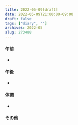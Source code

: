 ```yaml
---
title: 2022-05-09[draft]
date: 2022-05-09T21:00:00+09:00
draft: false
tags: ["diary", ""]
archives: 2022-05
slug: 273488
---
```

#### 午前
- 
#### 午後
- 
#### 体調
- 
#### その他